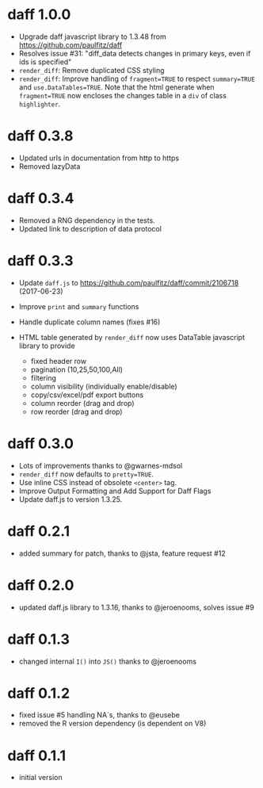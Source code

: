 # daff 1.0.0

- Upgrade daff javascript library to 1.3.48 from https://github.com/paulfitz/daff
- Resolves issue #31: "diff_data detects changes in primary keys, even if ids is specified"
- `render_diff`: Remove duplicated CSS styling 
- `render_diff`: Improve handling of `fragment=TRUE` to respect `summary=TRUE` 
  and `use.DataTables=TRUE`.  Note that the html generate when `fragment=TRUE` 
  now encloses the changes table in a `div` of class `highlighter`.

# daff 0.3.8

* Updated urls in documentation from http to https
* Removed lazyData

# daff 0.3.4

* Removed a RNG dependency in the tests.
* Updated link to description of data protocol

# daff 0.3.3

* Update `daff.js` to https://github.com/paulfitz/daff/commit/2106718 (2017-06-23)
* Improve `print` and `summary` functions
* Handle duplicate column names (fixes #16)
* HTML table generated by `render_diff` now uses DataTable javascript library to provide

    * fixed header row
    * pagination (10,25,50,100,All)
    * filtering
    * column visibility (individually enable/disable)
    * copy/csv/excel/pdf export buttons
    * column reorder (drag and drop)
    * row reorder (drag and drop)
  
# daff 0.3.0

* Lots of improvements thanks to @gwarnes-mdsol
* `render_diff` now defaults to `pretty=TRUE`.
* Use inline CSS instead of obsolete `<center>` tag.
* Improve Output Formatting and Add Support for Daff Flags
* Update daff.js to version 1.3.25.

# daff 0.2.1

* added summary for patch, thanks to @jsta, feature request #12

# daff 0.2.0

* updated daff.js library to 1.3.16, thanks to @jeroenooms, solves issue #9

# daff 0.1.3

* changed internal `I()` into `JS()` thanks to @jeroenooms

# daff 0.1.2

* fixed issue #5 handling NA`s, thanks to @eusebe
* removed the R version dependency (is dependent on V8)

# daff 0.1.1

* initial version
